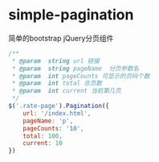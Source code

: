 # simple-pagination

简单的bootstrap jQuery分页组件

```js
/**
 * @param  string url 链接
 * @param  string pageName  分页参数名
 * @param  int pageCounts 可显示的页码个数
 * @param  int total 总页数
 * @param  int current 当前第几页
 */
$('.rate-page').Pagination({
	url: '/index.html',
	pageName: 'p',
	pageCounts: '10',
	total: 100,
	current: 10
}) 
```